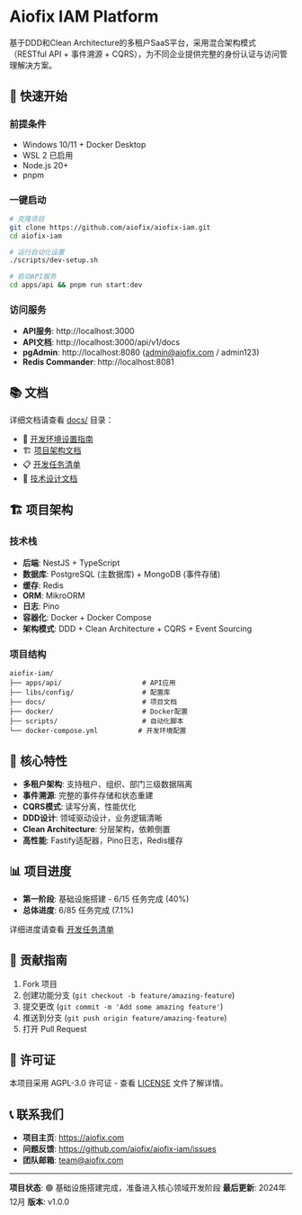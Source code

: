 # Aiofix IAM Platform

基于DDD和Clean Architecture的多租户SaaS平台，采用混合架构模式（RESTful API + 事件溯源 + CQRS），为不同企业提供完整的身份认证与访问管理解决方案。

## 🚀 快速开始

### 前提条件

- Windows 10/11 + Docker Desktop
- WSL 2 已启用
- Node.js 20+
- pnpm

### 一键启动

```bash
# 克隆项目
git clone https://github.com/aiofix/aiofix-iam.git
cd aiofix-iam

# 运行自动化设置
./scripts/dev-setup.sh

# 启动API服务
cd apps/api && pnpm run start:dev
```

### 访问服务

- **API服务**: http://localhost:3000
- **API文档**: http://localhost:3000/api/v1/docs
- **pgAdmin**: http://localhost:8080 (admin@aiofix.com / admin123)
- **Redis Commander**: http://localhost:8081

## 📚 文档

详细文档请查看 [docs/](docs/) 目录：

- 🚀 [开发环境设置指南](docs/setup/development-environment-guide.md)
- 🏗️ [项目架构文档](docs/architecture/)
- 📋 [开发任务清单](docs/development-task-checklist.md)
- 🔧 [技术设计文档](docs/architecture/tech-stack/)

## 🏗️ 项目架构

### 技术栈

- **后端**: NestJS + TypeScript
- **数据库**: PostgreSQL (主数据库) + MongoDB (事件存储)
- **缓存**: Redis
- **ORM**: MikroORM
- **日志**: Pino
- **容器化**: Docker + Docker Compose
- **架构模式**: DDD + Clean Architecture + CQRS + Event Sourcing

### 项目结构

```
aiofix-iam/
├── apps/api/                    # API应用
├── libs/config/                 # 配置库
├── docs/                        # 项目文档
├── docker/                      # Docker配置
├── scripts/                     # 自动化脚本
└── docker-compose.yml          # 开发环境配置
```

## 🎯 核心特性

- **多租户架构**: 支持租户、组织、部门三级数据隔离
- **事件溯源**: 完整的事件存储和状态重建
- **CQRS模式**: 读写分离，性能优化
- **DDD设计**: 领域驱动设计，业务逻辑清晰
- **Clean Architecture**: 分层架构，依赖倒置
- **高性能**: Fastify适配器，Pino日志，Redis缓存

## 📊 项目进度

- **第一阶段**: 基础设施搭建 - 6/15 任务完成 (40%)
- **总体进度**: 6/85 任务完成 (7.1%)

详细进度请查看 [开发任务清单](docs/development-task-checklist.md)

## 🤝 贡献指南

1. Fork 项目
2. 创建功能分支 (`git checkout -b feature/amazing-feature`)
3. 提交更改 (`git commit -m 'Add some amazing feature'`)
4. 推送到分支 (`git push origin feature/amazing-feature`)
5. 打开 Pull Request

## 📄 许可证

本项目采用 AGPL-3.0 许可证 - 查看 [LICENSE](LICENSE) 文件了解详情。

## 📞 联系我们

- **项目主页**: https://aiofix.com
- **问题反馈**: https://github.com/aiofix/aiofix-iam/issues
- **团队邮箱**: team@aiofix.com

---

**项目状态**: 🟢 基础设施搭建完成，准备进入核心领域开发阶段
**最后更新**: 2024年12月
**版本**: v1.0.0

